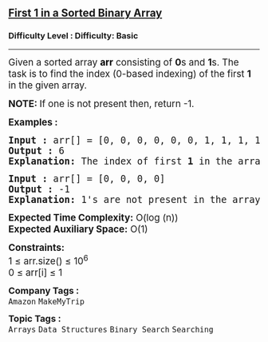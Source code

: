 <h2><a href="https://www.geeksforgeeks.org/problems/index-of-first-1-in-a-sorted-array-of-0s-and-1s4048/1?page=3&category=Arrays,Strings&difficulty=Basic&sortBy=submissions">First 1 in a Sorted Binary Array</a></h2><h3>Difficulty Level : Difficulty: Basic</h3><hr><div class="problems_problem_content__Xm_eO"><p><span style="font-size: 14pt;">Given a sorted array <strong><span style="color: #000000;">arr</span></strong> consisting of <strong>0</strong>s and <strong>1</strong>s. The task is to find the index&nbsp;</span><span style="font-size: 14pt;">(0-based indexing)</span><span style="font-size: 14pt;"> of the first <strong>1</strong> in the given array. </span></p>
<p><span style="font-size: 14pt;"><strong>NOTE: </strong>If one is not present then, return -1.</span></p>
<p><span style="font-size: 14pt;"><strong>Examples :</strong></span></p>
<pre><span style="font-size: 14pt;"><strong>Input : </strong>arr[] = [0, 0, 0, 0, 0, 0, 1, 1, 1, 1]
<strong>Output : </strong>6
<strong>Explanation: </strong>The index of first <strong>1</strong> in the array is 6.
</span></pre>
<pre><span style="font-size: 14pt;"><strong>Input : </strong>arr[] = [0, 0, 0, 0]
<strong>Output :</strong> -1
<strong>Explanation: </strong>1's are not present in the array.</span></pre>
<p><span style="font-size: 14pt;"><strong>Expected Time Complexity:</strong> O(log (n))<br><strong>Expected Auxiliary Space:</strong> O(1)</span></p>
<p><span style="font-size: 14pt;"><strong>Constraints:</strong><br>1 ≤ arr.size() ≤ 10<sup>6</sup><br>0 ≤ arr[i] ≤ 1</span></p></div><p><span style=font-size:18px><strong>Company Tags : </strong><br><code>Amazon</code>&nbsp;<code>MakeMyTrip</code>&nbsp;<br><p><span style=font-size:18px><strong>Topic Tags : </strong><br><code>Arrays</code>&nbsp;<code>Data Structures</code>&nbsp;<code>Binary Search</code>&nbsp;<code>Searching</code>&nbsp;